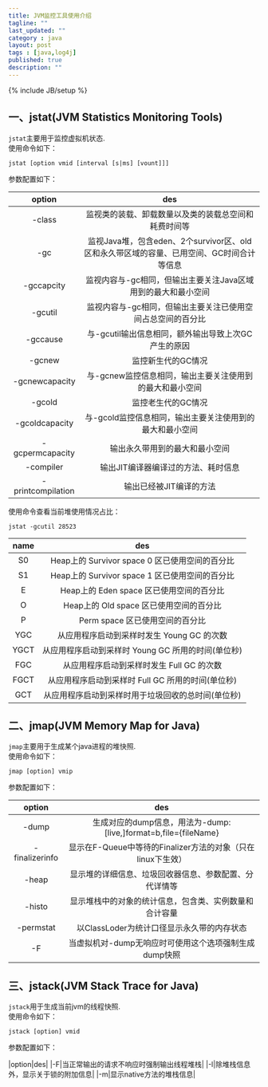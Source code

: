 ```yaml
---
title: JVM监控工具使用介绍
tagline: ""
last_updated: ""
category : java
layout: post
tags : [java,log4j]
published: true
description: ""
---
```

{% include JB/setup %}

## 一、jstat(JVM Statistics Monitoring Tools)

`jstat`主要用于监控虚拟机状态.  
使用命令如下：  
```
jstat [option vmid [interval [s|ms] [vount]]]
```

参数配置如下：  

|option|des|
|:--:|:--:|
|-class|监视类的装载、卸载数量以及类的装载总空间和耗费时间等|
|-gc|监视Java堆，包含eden、2个survivor区、old区和永久带区域的容量、已用空间、GC时间合计等信息|
|-gccapcity|监视内容与-gc相同，但输出主要关注Java区域用到的最大和最小空间|
|-gcutil|监视内容与-gc相同，但输出主要关注已使用空间占总空间的百分比|
|-gccause|与-gcutil输出信息相同，额外输出导致上次GC产生的原因|
|-gcnew|监控新生代的GC情况|
|-gcnewcapacity|与-gcnew监控信息相同，输出主要关注使用到的最大和最小空间|
|-gcold|监控老生代的GC情况|
|-gcoldcapacity|与-gcold监控信息相同，输出主要关注使用到的最大和最小空间|
|-gcpermcapacity|输出永久带用到的最大和最小空间|
|-compiler|输出JIT编译器编译过的方法、耗时信息|
|-printcompilation|输出已经被JIT编译的方法|

使用命令查看当前堆使用情况占比：  
```
jstat -gcutil 28523
```

|name|des|
|:--:|:--:|
|S0|Heap上的 Survivor space 0 区已使用空间的百分比|
|S1|Heap上的 Survivor space 1 区已使用空间的百分比|
|E|Heap上的 Eden space 区已使用空间的百分比|
|O|Heap上的 Old space 区已使用空间的百分比|
|P|Perm space 区已使用空间的百分比|
|YGC|从应用程序启动到采样时发生 Young GC 的次数|
|YGCT|从应用程序启动到采样时 Young GC 所用的时间(单位秒)|
|FGC|从应用程序启动到采样时发生 Full GC 的次数|
|FGCT|从应用程序启动到采样时 Full GC 所用的时间(单位秒)|
|GCT|从应用程序启动到采样时用于垃圾回收的总时间(单位秒)|

## 二、jmap(JVM Memory Map for Java)

`jmap`主要用于生成某个java进程的堆快照.  
使用命令如下：  
```
jmap [option] vmip
```

参数配置如下：  

|option|des|
|:--:|:--:|
|-dump|生成对应的dump信息，用法为-dump:[live,]format=b,file={fileName}|
|-finalizerinfo|显示在F-Queue中等待的Finalizer方法的对象（只在linux下生效）|
|-heap|显示堆的详细信息、垃圾回收器信息、参数配置、分代详情等|
|-histo|显示堆栈中的对象的统计信息，包含类、实例数量和合计容量|
|-permstat|以ClassLoder为统计口径显示永久带的内存状态|
|-F|当虚拟机对-dump无响应时可使用这个选项强制生成dump快照|

## 三、jstack(JVM Stack Trace for Java)

`jstack`用于生成当前jvm的线程快照.  
使用命令如下：  
```
jstack [option] vmid
```

参数配置如下：

|option|des|
|-F|当正常输出的请求不响应时强制输出线程堆栈|
|-l|除堆栈信息外，显示关于锁的附加信息|
|-m|显示native方法的堆栈信息|
